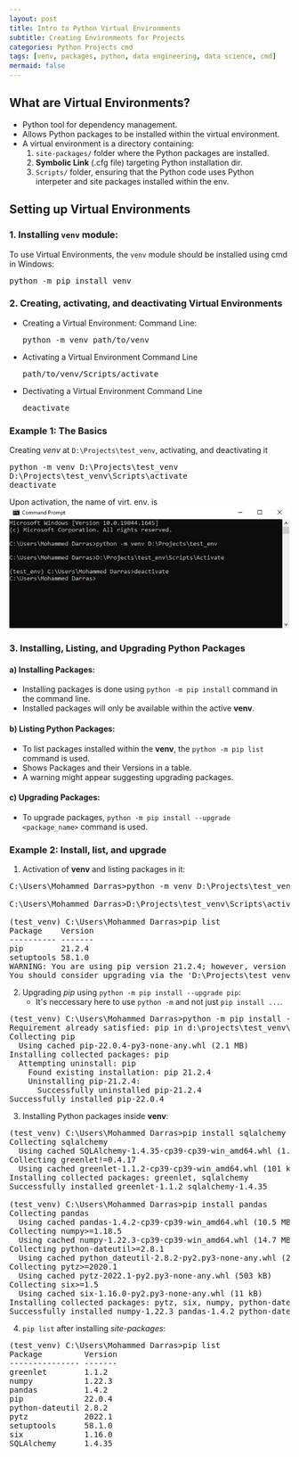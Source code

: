 ```yaml
---
layout: post
title: Intro to Python Virtual Environments
subtitle: Creating Environments for Projects
categories: Python Projects cmd
tags: [venv, packages, python, data engineering, data science, cmd]
mermaid: false
---
```


## What are Virtual Environments?
- Python tool for dependency management.
- Allows Python packages to be installed within the virtual environment.
- A virtual environment is a directory containing:
    1. `site-packages/` folder where the Python packages are installed.
    2. **Symbolic Link** (.cfg file) targeting Python installation dir.
    3. `Scripts/` folder, ensuring that the Python code uses Python interpeter and site packages installed within the env.

## Setting up Virtual Environments

### 1. Installing `venv` module:
To use Virtual Environments, the `venv` module should be installed using cmd in Windows:
<pre>
python -m pip install venv
</pre>

### 2. Creating, activating, and deactivating Virtual Environments
- Creating a Virtual Environment:
    Command Line:
    <pre>python -m venv path/to/venv</pre>
- Activating a Virtual Environment
    Command Line
    <pre>path/to/venv/Scripts/activate</pre>
- Dectivating a Virtual Environment
    Command Line
    <pre>deactivate</pre>

### Example 1: The Basics
Creating *venv* at `D:\Projects\test_venv`, activating, and deactivating it
<pre>
python -m venv D:\Projects\test_venv
D:\Projects\test_venv\Scripts\activate
deactivate
</pre>
Upon activation, the name of virt. env. is 
![title](assets/images/screenshots/activation.PNG)


### 3. Installing, Listing, and Upgrading Python Packages


#### a) Installing Packages:
- Installing packages is done using `python -m pip install` command in the command line.
- Installed packages will only be available within the active **venv**.

#### b) Listing Python Packages:
- To list packages installed within the **venv**, the `python -m pip list` command is used.
- Shows Packages and their Versions in a table.
- A warning might appear suggesting upgrading packages.

#### c) Upgrading Packages:
- To upgrade packages, `python -m pip install --upgrade <package_name>` command is used.

### Example 2: Install, list, and upgrade

1. Activation of **venv** and listing packages in it:

<pre>
C:\Users\Mohammed Darras>python -m venv D:\Projects\test_venv

C:\Users\Mohammed Darras>D:\Projects\test_venv\Scripts\activate

(test_venv) C:\Users\Mohammed Darras>pip list
Package    Version
---------- -------
pip        21.2.4
setuptools 58.1.0
WARNING: You are using pip version 21.2.4; however, version 22.0.4 is available.
You should consider upgrading via the 'D:\Projects\test_venv\Scripts\python.exe -m pip install --upgrade pip' command.
</pre>

2. Upgrading *pip* using `python -m pip install --upgrade pip`:
    - It's neccessary here to use `python -m` and not just `pip install ...`.

<pre>
(test_venv) C:\Users\Mohammed Darras>python -m pip install --upgrade pip
Requirement already satisfied: pip in d:\projects\test_venv\lib\site-packages (21.2.4)
Collecting pip
  Using cached pip-22.0.4-py3-none-any.whl (2.1 MB)
Installing collected packages: pip
  Attempting uninstall: pip
    Found existing installation: pip 21.2.4
    Uninstalling pip-21.2.4:
      Successfully uninstalled pip-21.2.4
Successfully installed pip-22.0.4
</pre>

3. Installing Python packages inside **venv**:
<pre>
(test_venv) C:\Users\Mohammed Darras>pip install sqlalchemy
Collecting sqlalchemy
  Using cached SQLAlchemy-1.4.35-cp39-cp39-win_amd64.whl (1.6 MB)
Collecting greenlet!=0.4.17
  Using cached greenlet-1.1.2-cp39-cp39-win_amd64.whl (101 kB)
Installing collected packages: greenlet, sqlalchemy
Successfully installed greenlet-1.1.2 sqlalchemy-1.4.35

(test_venv) C:\Users\Mohammed Darras>pip install pandas
Collecting pandas
  Using cached pandas-1.4.2-cp39-cp39-win_amd64.whl (10.5 MB)
Collecting numpy>=1.18.5
  Using cached numpy-1.22.3-cp39-cp39-win_amd64.whl (14.7 MB)
Collecting python-dateutil>=2.8.1
  Using cached python_dateutil-2.8.2-py2.py3-none-any.whl (247 kB)
Collecting pytz>=2020.1
  Using cached pytz-2022.1-py2.py3-none-any.whl (503 kB)
Collecting six>=1.5
  Using cached six-1.16.0-py2.py3-none-any.whl (11 kB)
Installing collected packages: pytz, six, numpy, python-dateutil, pandas
Successfully installed numpy-1.22.3 pandas-1.4.2 python-dateutil-2.8.2 pytz-2022.1 six-1.16.0
</pre>
4. `pip list` after installing *site-packages*:
<pre>
(test_venv) C:\Users\Mohammed Darras>pip list
Package         Version
--------------- -------
greenlet        1.1.2
numpy           1.22.3
pandas          1.4.2
pip             22.0.4
python-dateutil 2.8.2
pytz            2022.1
setuptools      58.1.0
six             1.16.0
SQLAlchemy      1.4.35
</pre>





